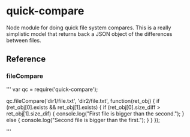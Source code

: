 # quick-compare
Node module for doing quick file system compares.
This is a really simplistic model that returns back a JSON object of the differences between files.

## Reference

### fileCompare
'''
var qc = require('quick-compare');

qc.fileCompare('dir1/file.txt', 'dir2/file.txt', function(ret_obj) {
  if (ret_obj[0].exists && ret_obj[1].exists) {
    if (ret_obj[0].size_diff > ret_obj[1].size_dif) {
      console.log("First file is bigger than the second.");
    } else {
      console.log("Second file is bigger than the first.");
    }
  }
});

'''
